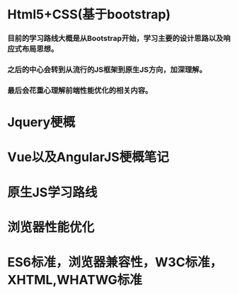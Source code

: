 # Html5+CSS(基于bootstrap)

### 目前的学习路线大概是从Bootstrap开始，学习主要的设计思路以及响应式布局思想。

### 之后的中心会转到从流行的JS框架到原生JS方向，加深理解。

### 最后会花重心理解前端性能优化的相关内容。

# Jquery梗概

# Vue以及AngularJS梗概笔记

# 原生JS学习路线

# 浏览器性能优化

# ES6标准，浏览器兼容性，W3C标准，XHTML,WHATWG标准
